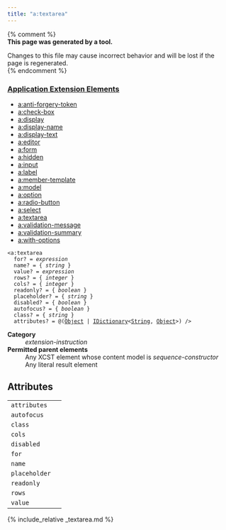 ```yaml
---
title: "a:textarea"
---
```


{% comment %}  
**This page was generated by a tool.**  

Changes to this file may cause incorrect behavior and will be lost if the page is
regenerated.  
{% endcomment %}

<nav role="navigation" class="browser">
   <div>
      <h3><a href=".">Application Extension Elements</a></h3>
      <ul>
         <li><a href="anti-forgery-token.html">a:anti-forgery-token</a></li>
         <li><a href="check-box.html">a:check-box</a></li>
         <li><a href="display.html">a:display</a></li>
         <li><a href="display-name.html">a:display-name</a></li>
         <li><a href="display-text.html">a:display-text</a></li>
         <li><a href="editor.html">a:editor</a></li>
         <li><a href="form.html">a:form</a></li>
         <li><a href="hidden.html">a:hidden</a></li>
         <li><a href="input.html">a:input</a></li>
         <li><a href="label.html">a:label</a></li>
         <li><a href="member-template.html">a:member-template</a></li>
         <li><a href="model.html">a:model</a></li>
         <li><a href="option.html">a:option</a></li>
         <li><a href="radio-button.html">a:radio-button</a></li>
         <li><a href="select.html">a:select</a></li>
         <li><a href="textarea.html" class="active">a:textarea</a></li>
         <li><a href="validation-message.html">a:validation-message</a></li>
         <li><a href="validation-summary.html">a:validation-summary</a></li>
         <li><a href="with-options.html">a:with-options</a></li>
      </ul>
   </div>
</nav>
<div class="ref-element-syntax language-xml highlighter-rouge"><pre class="highlight"><code><span class="nt">&lt;a:textarea</span>
  <span>for</span>? = <i title="Expression.">expression</i>
  <span>name</span>? = { <i>string</i> }
  <span>value</span>? = <i title="Expression.">expression</i>
  <span>rows</span>? = { <i>integer</i> }
  <span>cols</span>? = { <i>integer</i> }
  <span>readonly</span>? = { <i title="One of the values &#34;yes&#34;, &#34;no&#34;, &#34;true&#34;, &#34;false&#34;, &#34;1&#34; or &#34;0&#34;.">boolean</i> }
  <span>placeholder</span>? = { <i>string</i> }
  <span>disabled</span>? = { <i title="One of the values &#34;yes&#34;, &#34;no&#34;, &#34;true&#34;, &#34;false&#34;, &#34;1&#34; or &#34;0&#34;.">boolean</i> }
  <span>autofocus</span>? = { <i title="One of the values &#34;yes&#34;, &#34;no&#34;, &#34;true&#34;, &#34;false&#34;, &#34;1&#34; or &#34;0&#34;.">boolean</i> }
  <span>class</span>? = { <i>string</i> }
  <span>attributes</span>? = @(<a href="{{ page.bcl_url }}system.object" title="System.Object">Object</a> | <a href="{{ page.bcl_url }}s4ys34ea" title="System.Collections.Generic.IDictionary">IDictionary</a>&lt;<a href="{{ page.bcl_url }}system.string" title="System.String">String</a>, <a href="{{ page.bcl_url }}system.object" title="System.Object">Object</a>&gt;) /&gt;</code></pre></div>
<dl>
   <dt><b>Category</b></dt>
   <dd><i>extension-instruction</i></dd>
   <dt><b>Permitted parent elements</b></dt>
   <dd>Any XCST element whose content model is <i>sequence-constructor</i></dd>
   <dd>Any literal result element</dd>
</dl>
<h2 id="attributes">Attributes</h2>
<div class="table-responsive">
   <table class="ref-attribs">
      <tr>
         <td><code>attributes</code></td>
         <td></td>
      </tr>
      <tr>
         <td><code>autofocus</code></td>
         <td></td>
      </tr>
      <tr>
         <td><code>class</code></td>
         <td></td>
      </tr>
      <tr>
         <td><code>cols</code></td>
         <td></td>
      </tr>
      <tr>
         <td><code>disabled</code></td>
         <td></td>
      </tr>
      <tr>
         <td><code>for</code></td>
         <td></td>
      </tr>
      <tr>
         <td><code>name</code></td>
         <td></td>
      </tr>
      <tr>
         <td><code>placeholder</code></td>
         <td></td>
      </tr>
      <tr>
         <td><code>readonly</code></td>
         <td></td>
      </tr>
      <tr>
         <td><code>rows</code></td>
         <td></td>
      </tr>
      <tr>
         <td><code>value</code></td>
         <td></td>
      </tr>
   </table>
</div>

{% include_relative _textarea.md %}
